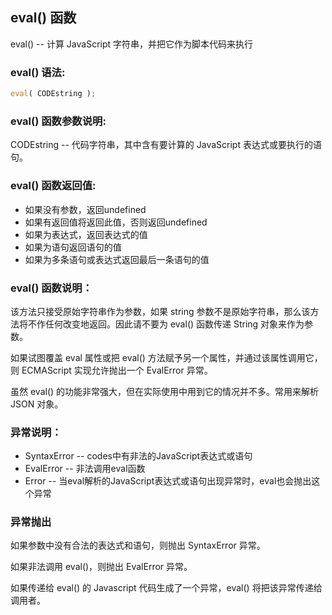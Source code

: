 ## eval() 函数

eval() -- 计算 JavaScript 字符串，并把它作为脚本代码来执行

### eval() 语法:

  ```javascript
  eval( CODEstring );
  ```

### eval() 函数参数说明:

CODEstring -- 代码字符串，其中含有要计算的 JavaScript 表达式或要执行的语句。

### eval() 函数返回值:

  - 如果没有参数，返回undefined
  - 如果有返回值将返回此值，否则返回undefined
  - 如果为表达式，返回表达式的值
  - 如果为语句返回语句的值
  - 如果为多条语句或表达式返回最后一条语句的值

### eval() 函数说明：

该方法只接受原始字符串作为参数，如果 string 参数不是原始字符串，那么该方法将不作任何改变地返回。因此请不要为 eval() 函数传递 String 对象来作为参数。

如果试图覆盖 eval 属性或把 eval() 方法赋予另一个属性，并通过该属性调用它，则 ECMAScript 实现允许抛出一个 EvalError 异常。

虽然 eval() 的功能非常强大，但在实际使用中用到它的情况并不多。常用来解析 JSON 对象。

### 异常说明：

 - SyntaxError -- codes中有非法的JavaScript表达式或语句
 - EvalError -- 非法调用eval函数
 - Error -- 当eval解析的JavaScript表达式或语句出现异常时，eval也会抛出这个异常

### 异常抛出

如果参数中没有合法的表达式和语句，则抛出 SyntaxError 异常。

如果非法调用 eval()，则抛出 EvalError 异常。

如果传递给 eval() 的 Javascript 代码生成了一个异常，eval() 将把该异常传递给调用者。
